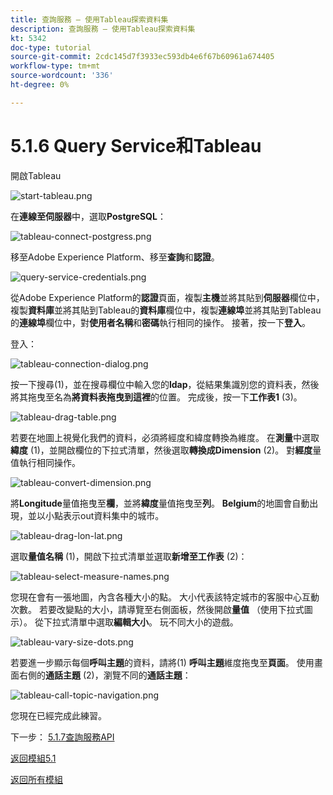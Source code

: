 ```yaml
---
title: 查詢服務 — 使用Tableau探索資料集
description: 查詢服務 — 使用Tableau探索資料集
kt: 5342
doc-type: tutorial
source-git-commit: 2cdc145d7f3933ec593db4e6f67b60961a674405
workflow-type: tm+mt
source-wordcount: '336'
ht-degree: 0%

---
```


# 5.1.6 Query Service和Tableau

開啟Tableau

![start-tableau.png](./images/start-tableau.png)

在&#x200B;**連線至伺服器**&#x200B;中，選取&#x200B;**PostgreSQL**：

![tableau-connect-postgress.png](./images/tableau-connect-postgress.png)

移至Adobe Experience Platform、移至&#x200B;**查詢**&#x200B;和&#x200B;**認證**。

![query-service-credentials.png](./images/query-service-credentials.png)

從Adobe Experience Platform的&#x200B;**認證**&#x200B;頁面，複製&#x200B;**主機**&#x200B;並將其貼到&#x200B;**伺服器**&#x200B;欄位中，複製&#x200B;**資料庫**&#x200B;並將其貼到Tableau的&#x200B;**資料庫**&#x200B;欄位中，複製&#x200B;**連線埠**&#x200B;並將其貼到Tableau的&#x200B;**連線埠**&#x200B;欄位中，對&#x200B;**使用者名稱**&#x200B;和&#x200B;**密碼**&#x200B;執行相同的操作。 接著，按一下&#x200B;**登入**。

登入：

![tableau-connection-dialog.png](./images/tableau-connection-dialog.png)

按一下搜尋(1)，並在搜尋欄位中輸入您的&#x200B;**ldap**，從結果集識別您的資料表，然後將其拖曳至名為&#x200B;**將資料表拖曳到這裡**&#x200B;的位置。 完成後，按一下&#x200B;**工作表1** (3)。

![tableau-drag-table.png](./images/tableau-drag-table.png)

若要在地圖上視覺化我們的資料，必須將經度和緯度轉換為維度。 在&#x200B;**測量**&#x200B;中選取&#x200B;**緯度** (1)，並開啟欄位的下拉式清單，然後選取&#x200B;**轉換成Dimension** (2)。 對&#x200B;**經度**&#x200B;量值執行相同操作。

![tableau-convert-dimension.png](./images/tableau-convert-dimension.png)

將&#x200B;**Longitude**&#x200B;量值拖曳至&#x200B;**欄**，並將&#x200B;**緯度**&#x200B;量值拖曳至&#x200B;**列**。 **Belgium**&#x200B;的地圖會自動出現，並以小點表示out資料集中的城市。

![tableau-drag-lon-lat.png](./images/tableau-drag-lon-lat.png)

選取&#x200B;**量值名稱** (1)，開啟下拉式清單並選取&#x200B;**新增至工作表** (2)：

![tableau-select-measure-names.png](./images/tableau-select-measure-names.png)

您現在會有一張地圖，內含各種大小的點。 大小代表該特定城市的客服中心互動次數。 若要改變點的大小，請導覽至右側面板，然後開啟&#x200B;**量值** （使用下拉式圖示）。 從下拉式清單中選取&#x200B;**編輯大小**。 玩不同大小的遊戲。

![tableau-vary-size-dots.png](./images/tableau-vary-size-dots.png)

若要進一步顯示每個&#x200B;**呼叫主題**&#x200B;的資料，請將(1) **呼叫主題**&#x200B;維度拖曳至&#x200B;**頁面**。 使用畫面右側的&#x200B;**通話主題** (2)，瀏覽不同的&#x200B;**通話主題**：

![tableau-call-topic-navigation.png](./images/tableau-call-topic-navigation.png)

您現在已經完成此練習。

下一步： [5.1.7查詢服務API](./ex7.md)

[返回模組5.1](./query-service.md)

[返回所有模組](../../../overview.md)
